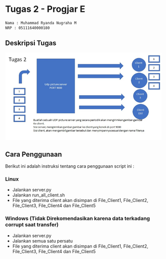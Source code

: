 # Tugas 2 - Progjar E
```
Nama : Muhammad Ryanda Nugraha M
NRP : 05111640000180
```
## Deskripsi Tugas

![DeskripsiTugas](DeskripsiTugas.jpg)


## Cara Penggunaan
Berikut ini adalah instruksi tentang cara penggunaan script ini :

### Linux
- Jalankan server.py
- Jalankan run_all_client.sh
- File yang diterima client akan disimpan di File_Client1, File_Client2, File_Client3, File_Client4 dan File_Client5

### Windows (Tidak Direkomendasikan karena data terkadang corrupt saat transfer)
- Jalankan server.py
- Jalankan semua satu persatu
- File yang diterima client akan disimpan di File_Client1, File_Client2, File_Client3, File_Client4 dan File_Client5


